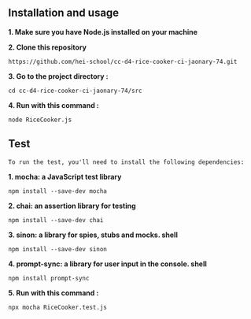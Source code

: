 ## Installation and usage

**1. Make sure you have Node.js installed on your machine**

**2. Clone this repository**

    https://github.com/hei-school/cc-d4-rice-cooker-ci-jaonary-74.git

**3. Go to the project directory :**

    cd cc-d4-rice-cooker-ci-jaonary-74/src

**4. Run with this command :**

    node RiceCooker.js

## Test
`To run the test, you'll need to install the following dependencies:
`

**1. mocha: a JavaScript test library**

    npm install --save-dev mocha

**2. chai: an assertion library for testing**

    npm install --save-dev chai

**3. sinon: a library for spies, stubs and mocks.
shell**

    npm install --save-dev sinon

**4. prompt-sync: a library for user input in the console.
shell**

    npm install prompt-sync

**5. Run with this command :**

    npx mocha RiceCooker.test.js   